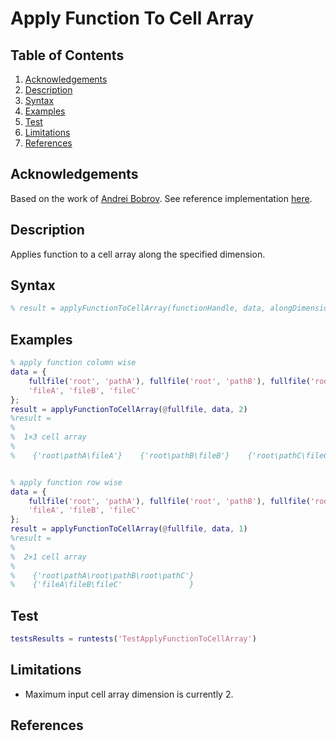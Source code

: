 # Apply Function To Cell Array

## Table of Contents

1. [Acknowledgements](#acknowledgements)
2. [Description](#description)
3. [Syntax](#syntax)
4. [Examples](#examples)
5. [Test](#test)
6. [Limitations](#limitations)
7. [References](#references)

## Acknowledgements

Based on the work of [Andrei Bobrov](https://www.mathworks.com/matlabcentral/profile/authors/2823630-andrei-bobrov). See reference implementation [here](https://www.mathworks.com/matlabcentral/answers/24538-row-wise-concatenation-of-a-cell-array).

## Description

Applies function to a cell array along the specified dimension.

## Syntax

```matlab
% result = applyFunctionToCellArray(functionHandle, data, alongDimension)
```

## Examples

```matlab
% apply function column wise
data = {
    fullfile('root', 'pathA'), fullfile('root', 'pathB'), fullfile('root', 'pathC');
    'fileA', 'fileB', 'fileC'
};
result = applyFunctionToCellArray(@fullfile, data, 2)
%result =
%
%  1×3 cell array
%
%    {'root\pathA\fileA'}    {'root\pathB\fileB'}    {'root\pathC\fileC'}


% apply function row wise
data = {
    fullfile('root', 'pathA'), fullfile('root', 'pathB'), fullfile('root', 'pathC');
    'fileA', 'fileB', 'fileC'
};
result = applyFunctionToCellArray(@fullfile, data, 1)
%result =
%
%  2×1 cell array
%
%    {'root\pathA\root\pathB\root\pathC'}
%    {'fileA\fileB\fileC'               }
```

## Test

```matlab
testsResults = runtests('TestApplyFunctionToCellArray')
```

## Limitations

- Maximum input cell array dimension is currently 2.

## References

